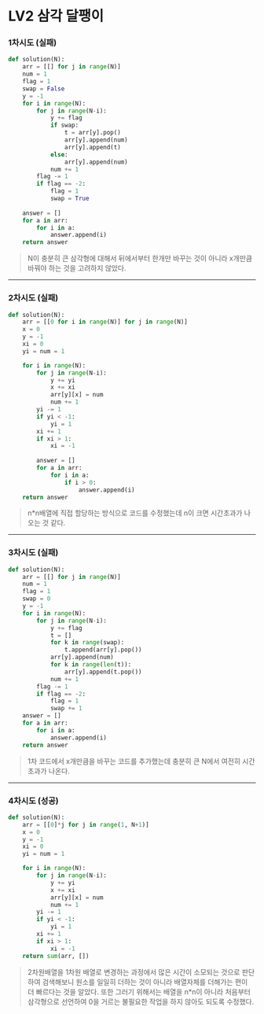 # LV2 삼각 달팽이

### 1차시도 (실패)
```py
def solution(N):
    arr = [[] for j in range(N)]
    num = 1
    flag = 1
    swap = False
    y = -1
    for i in range(N):
        for j in range(N-i):
            y += flag
            if swap:
                t = arr[y].pop()
                arr[y].append(num)
                arr[y].append(t)
            else:
                arr[y].append(num)     
            num += 1
        flag -= 1
        if flag == -2:
            flag = 1
            swap = True
    
    answer = []
    for a in arr:
        for i in a:
            answer.append(i)
    return answer
```
> N이 충분히 큰 삼각형에 대해서 뒤에서부터 한개만 바꾸는 것이 아니라 x개만큼 바꿔야 하는 것을 고려하지 않았다.

*****

### 2차시도 (실패)
```py
def solution(N):
    arr = [[0 for i in range(N)] for j in range(N)]
    x = 0
    y = -1
    xi = 0
    yi = num = 1

    for i in range(N):
        for j in range(N-i):
            y += yi
            x += xi
            arr[y][x] = num
            num += 1
        yi -= 1
        if yi < -1:
            yi = 1
        xi += 1
        if xi > 1:
            xi = -1
            
        answer = []
        for a in arr:
            for i in a:
                if i > 0:
                    answer.append(i)
    return answer
```
> n*n배열에 직접 할당하는 방식으로 코드를 수정했는데 n이 크면 시간초과가 나오는 것 같다.

*****

### 3차시도 (실패)
```py
def solution(N):
    arr = [[] for j in range(N)]
    num = 1
    flag = 1
    swap = 0
    y = -1
    for i in range(N):
        for j in range(N-i):
            y += flag
            t = []
            for k in range(swap):
                t.append(arr[y].pop())
            arr[y].append(num)     
            for k in range(len(t)):
                arr[y].append(t.pop())
            num += 1
        flag -= 1
        if flag == -2:
            flag = 1
            swap += 1
    answer = []
    for a in arr:
        for i in a:
            answer.append(i)
    return answer
```
> 1차 코드에서 x개만큼을 바꾸는 코드를 추가했는데 충분히 큰 N에서 여전히 시간초과가 나온다.

*****

### 4차시도 (성공)
```py
def solution(N):
    arr = [[0]*j for j in range(1, N+1)]
    x = 0
    y = -1
    xi = 0
    yi = num = 1

    for i in range(N):
        for j in range(N-i):
            y += yi
            x += xi
            arr[y][x] = num
            num += 1
        yi -= 1
        if yi < -1:
            yi = 1
        xi += 1
        if xi > 1:
            xi = -1
    return sum(arr, [])
```
> 2차원배열을 1차원 배열로 변경하는 과정에서 많은 시간이 소모되는 것으로 판단하여 검색해보니 원소를 일일히 더하는 것이 아니라 배열자체를 더해가는 편이 더 빠르다는 것을 알았다.
> 또한 그러기 위해서는 배열을 n*n이 아니라 처음부터 삼각형으로 선언하여 0을 거르는 불필요한 작업을 하지 않아도 되도록 수정했다.